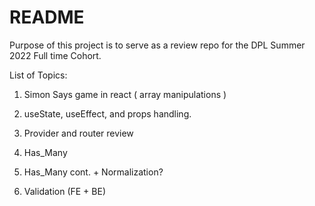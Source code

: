 # README

Purpose of this project is to serve as a review repo for the DPL Summer 2022 Full time Cohort.

List of Topics:

1. Simon Says game in react ( array manipulations )

2. useState, useEffect, and props handling.

3. Provider and router review

4. Has_Many

5. Has_Many cont. + Normalization?

6. Validation (FE + BE)
